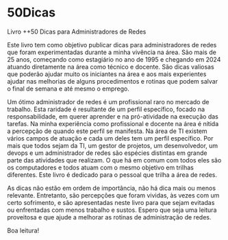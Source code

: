 # 50Dicas
Livro ++50 Dicas para Administradores de Redes

Este livro tem como objetivo publicar dicas para administradores de redes que foram experimentadas durante a minha vivência na área. São mais de 25 anos, começando como estagiário no ano de 1995 e chegando em 2024 atuando diretamente na área como técnico e docente. São dicas valiosas que poderão ajudar muito os iniciantes na área e aos mais experientes ajudar nas melhorias de alguns procedimentos e rotinas que podem salvar o final de semana e até mesmo o emprego. 

Um ótimo administrador de redes é um profissional raro no mercado de trabalho. Esta raridade é resultante de um perfil específico, focado na responsabilidade, em querer aprender e na pró-atividade na execução das tarefas. Na minha experiência como profissional e docente na área é nítida a percepção de quando este perfil se manifesta. Na área de TI existem vários campos de atuação e cada um deles tem um perfil específico. Por mais que todos sejam da TI, um gestor de projetos, um desenvolvedor, um devops e um administrador de redes são espécies distintas em grande parte das atividades que realizam. O que há em comum com todos eles são os computadores e todos atuam com o mesmo objetivo em trilhas diferentes. Este livro é dedicado para o pessoal que trilha a área de redes.

As dicas não estão em ordem de importância, não há dica mais ou menos relevante. Entretanto, são percepções que foram vividas, às vezes com um certo sofrimento, e são apresentadas neste livro para que sejam evitadas ou enfrentadas com menos trabalho e sustos.
Espero que seja uma leitura proveitosa e que ajude a melhorar as rotinas de administração de redes. 

Boa leitura!	
